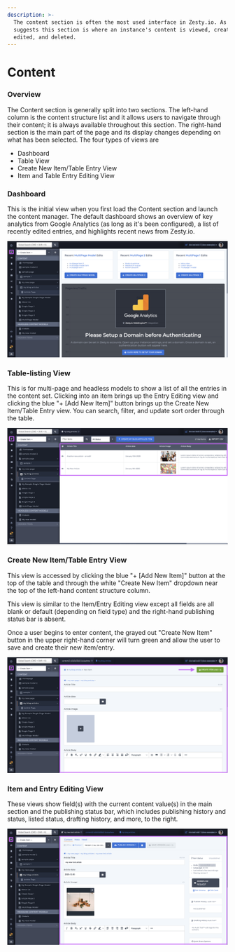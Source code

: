 ```yaml
---
description: >-
  The content section is often the most used interface in Zesty.io. As the name
  suggests this section is where an instance's content is viewed, created,
  edited, and deleted.
---
```


# Content

### Overview

The Content section is generally split into two sections. The left-hand column is the content structure list and it allows users to navigate through their content; it is always available throughout this section. The right-hand section is the main part of the page and its display changes depending on what has been selected. The four types of views are

* Dashboard 
* Table View
* Create New Item/Table Entry View
* Item and Table Entry Editing View

### Dashboard

This is the initial view when you first load the Content section and launch the content manager. The default dashboard shows an overview of key analytics from Google Analytics \(as long as it's been configured\), a list of recently edited entries, and highlights recent news from Zesty.io.

![Content Manager dashboard.](../../../.gitbook/assets/01-content.png)

### Table-listing View

This is for multi-page and headless models to show a list of all the entries in the content set. Clicking into an item brings up the Entry Editing view and clicking the blue "+ \[Add New Item\]" button brings up the Create New Item/Table Entry view. You can search, filter,  and update sort order through the table.

![Table View for multi-page and headless models.](../../../.gitbook/assets/02-content-table-listing-view%20%281%29.png)

### Create New Item/Table Entry View

This view is accessed by clicking the blue "+ \[Add New Item\]" button at the top of the table and through the white "Create New Item" dropdown near the top of the left-hand content structure column. 

This view is similar to the Item/Entry Editing view except all fields are all blank or default \(depending on field type\) and the right-hand publishing status bar is absent. 

Once a user begins to enter content, the grayed out "Create New Item" button in the upper right-hand corner will turn green and allow the user to save and create their new item/entry.

![New table entry view.](../../../.gitbook/assets/03-content-new-item-table-view%20%281%29.png)

### Item and Entry Editing View

These views show field\(s\) with the current content value\(s\) in the main section and the publishing status bar, which includes publishing history and status, listed status, drafting history, and more, to the right.

![Item and entry editing view.](../../../.gitbook/assets/04-content-item-edit-view%20%281%29.png)

